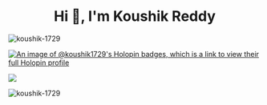 <h1 align="center">Hi 👋, I'm Koushik Reddy</h1>


<p align="left"> <img src="https://komarev.com/ghpvc/?username=koushik-1729&label=Profile%20views&color=0e75b6&style=flat" alt="koushik-1729" /> </p>

[![An image of @koushik1729's Holopin badges, which is a link to view their full Holopin profile](https://holopin.me/koushik1729)](https://holopin.io/@koushik1729)

 <a href=""> <img align="center" src="https://github-readme-stats-sigma-five.vercel.app/api/top-langs/?username=koushik-1729&theme=light&line_height=40&hide=css"/> </a>
<p><img align="center" src="https://github-readme-streak-stats.herokuapp.com/?user=koushik-1729&" alt="koushik-1729" /></p>
